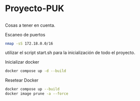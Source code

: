 # Proyecto-PUK
## 
Cosas a tener en cuenta. 

Escaneo de puertos

```bash
nmap -sS 172.18.0.0/16
```
utilizar el script start.sh para la inicialización de todo el proyecto.

Inicializar docker

```bash
docker compose up -d --build
```
Resetear Docker

```bash
docker compose up --build
docker image prune -a --force
```